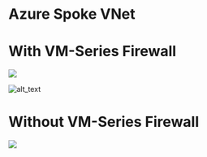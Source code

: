 # Azure Spoke VNet

# With VM-Series Firewall 

[<img src="http://azuredeploy.net/deploybutton.png"/>](https://portal.azure.com/#create/Microsoft.Template/uri/https%3A%2F%2Fraw.githubusercontent.com%2FPaloAltoNetworks%2FAzure-Transit-VNet-0.1%2Fmaster%2Fazure-spoke%2Fazuredeploy.json?token=AZoiWXZHIcxPcJG4iqbfyOUvHN1O8coUks5ahgGXwA%3D%3D)


![alt_text](https://github.com/PaloAltoNetworks/Azure-Transit-VNet-0.1/blob/master/documentation/images/Spoke-Topology.PNG "topology")

# Without VM-Series Firewall

[<img src="http://azuredeploy.net/deploybutton.png"/>](https://portal.azure.com/#create/Microsoft.Template/uri/https%3A%2F%2Fraw.githubusercontent.com%2FPaloAltoNetworks%2FAzure-Transit-VNet-0.1%2Fmaster%2Fazure-spoke%2Fazuredeploy-no-firewall.json?token=AZoiWXZHIcxPcJG4iqbfyOUvHN1O8coUks5ahgGXwA%3D%3D)